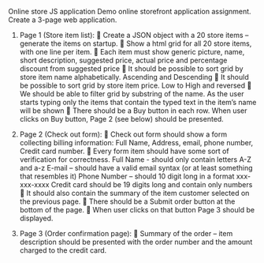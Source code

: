 Online store JS application
Demo online storefront application assignment.
Create a 3-page web application.
 
1. Page 1 (Store item list):
 Create a JSON object with a 20 store items – generate the items on startup.
 Show a html grid for all 20 store items, with one line per item.
 Each item must show generic picture, name, short description, suggested price, actual price and
percentage discount from suggested price
 It should be possible to sort grid by store item name alphabetically. Ascending and Descending
 It should be possible to sort grid by store item price. Low to High and reversed
 We should be able to filter grid by substring of the name. As the user starts typing only the items
that contain the typed text in the item’s name will be shown
 There should be a Buy button in each row. When user clicks on Buy button, Page 2 (see below)
should be presented. 
  
2. Page 2 (Check out form):
 Check out form should show a form collecting billing information: Full Name, Address, email,
phone number, Credit card number.
 Every form item should have some sort of verification for correctness.
Full Name - should only contain letters A-Z and a-z
E-mail – should have a valid email syntax (or at least something that resembles it)
Phone Number – should 10 digit long in a format xxx-xxx-xxxx
Credit card should be 19 digits long and contain only numbers
 It should also contain the summary of the item customer selected on the previous page.
 There should be a Submit order button at the bottom of the page.
 When user clicks on that button Page 3 should be displayed.

3. Page 3 (Order confirmation page):
 Summary of the order – item description should be presented with the order number and the
amount charged to the credit card.
